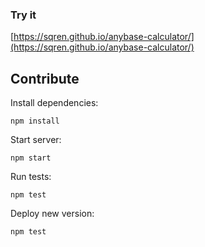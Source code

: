 ### Try it

[https://sqren.github.io/anybase-calculator/](https://sqren.github.io/anybase-calculator/)

## Contribute

Install dependencies:

```
npm install
```

Start server:

```
npm start
```

Run tests:

```
npm test
```

Deploy new version:

```
npm test
```
